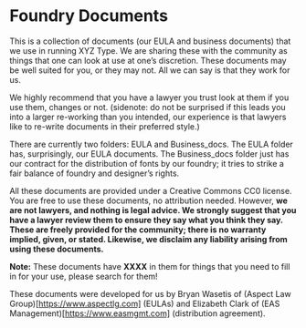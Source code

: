 # Foundry Documents

This is a collection of documents (our EULA and business documents) that we use in running XYZ Type. We are sharing these with the community as things that one can look at use at one’s discretion. These documents may be well suited for you, or they may not. All we can say is that they work for us.

We highly recommend that you have a lawyer you trust look at them if you use them, changes or not. (sidenote: do not be surprised if this leads you into a larger re-working than you intended, our experience is that lawyers like to re-write documents in their preferred style.) 

There are currently two folders: EULA and Business_docs. The EULA folder has, surprisingly, our EULA documents. The Business_docs folder just has our contract for the distribution of fonts by our foundry; it tries to strike a fair balance of foundry and designer’s rights.

All these documents are provided under a Creative Commons CC0 license. You are free to use these documents, no attribution needed. However, **we are not lawyers, and nothing is legal advice. We strongly suggest that you have a lawyer review them to ensure they say what you think they say. These are freely provided for the community; there is no warranty implied, given, or stated. Likewise, we disclaim any liability arising from using these documents.**

**Note:** These documents have **XXXX** in them for things that you need to fill in for your use, please search for them!

These documents were developed for us by Bryan Wasetis of (Aspect Law Group)[https://www.aspectlg.com] (EULAs) and Elizabeth Clark of (EAS Management)[https://www.easmgmt.com] (distribution agreement).